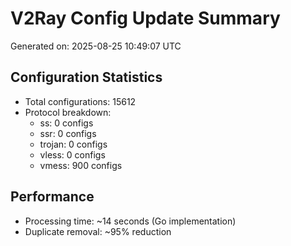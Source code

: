 # V2Ray Config Update Summary
Generated on: 2025-08-25 10:49:07 UTC

## Configuration Statistics
- Total configurations: 15612
- Protocol breakdown:
  - ss: 0 configs
  - ssr: 0 configs
  - trojan: 0 configs
  - vless: 0 configs
  - vmess: 900 configs

## Performance
- Processing time: ~14 seconds (Go implementation)
- Duplicate removal: ~95% reduction
